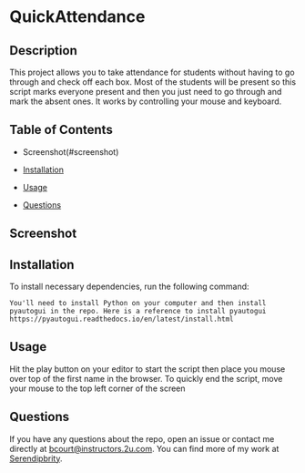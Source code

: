 # QuickAttendance


## Description

This project allows you to take attendance for students without having to go through and check off each box. Most of the students will be present so this script marks everyone present and then you just need to go through and mark the absent ones. It works by controlling your mouse and keyboard.

## Table of Contents 

* Screenshot(#screenshot)

* [Installation](#installation)

* [Usage](#usage)


* [Questions](#questions)

## Screenshot

## Installation

To install necessary dependencies, run the following command:

```
You'll need to install Python on your computer and then install pyautogui in the repo. Here is a reference to install pyautogui	https://pyautogui.readthedocs.io/en/latest/install.html
```

## Usage

Hit the play button on your editor to start the script then place you mouse over top of the first name in the browser. To quickly end the script, move your mouse to the top left corner of the screen



## Questions

If you have any questions about the repo, open an issue or contact me directly at bcourt@instructors.2u.com. You can find more of my work at [Serendipbrity](https://github.com/Serendipbrity/).